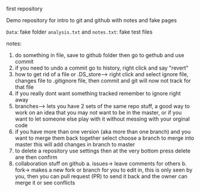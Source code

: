 first repository
 
Demo repository for intro to git and github with notes and fake pages

`Data`: fake folder
`analysis.txt` and `notes.txt`: fake test files


notes:
1. do something in file, save to github folder then go to gethub and use commit
2. if you need to undo a commit go to history, right click and say "revert"
3. how to get rid of a file or .DS_store--> right click and select ignore file, changes file to .gitignore file, then commit and git will now not track for that file
4. if you really dont want something tracked remember to ignore right away 
5. branches--> lets you have 2 sets of the same repo stuff, a good way to work on an idea that you may not want to be in the master, or if you want to let someone else play with it without messing with your orginal code 
6. if you have more than one version (aka more than one branch) and you want to merge them back together select choose a branch to merge into master this will add changes in branch to master
7. to delete a repository use settings then at the very bottom press delete ane then confirm
8. collaboration stuff on github
  a. issues-> leave comments for others
  b. fork-> makes a new fork or branch for you to edit in, this is only seen by you, then you can pull request (PR) to send it back and the owner can merge it or see conflicts 

